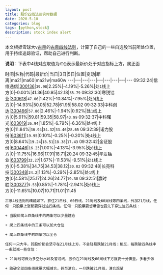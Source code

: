 ```yaml
---
layout: post
title: 股价四线法则实时数据
date: 2020-5-10
categories: blog
tags: [python,stock]
description: stock index alert
---
```



本文根据雪球大v[古泉](https://xueqiu.com/u/7148646888)的[古泉四线法则](https://xueqiu.com/7148646888/130498192)，计算了自己的一些自选股当前所处位置，用于持续追踪验证，帮助自己进行判断。

**说明**：下表中4线对应取值为`红色`表示最新价处于对应指标上方，属正面

时间|名称|代码|最新价|当日|3日|5日|位置|变动|距离|ma21|ma60|ma21w|ma60w
---|---|---|---|---|---|---|---|---
09:32:24|信维通信|[300136](https://xueqiu.com/S/SZ300136)|`39.98`|2.25%|-4.19%|-5.26%|处`1`线上方|0|-0.00%|41.36|40.95|42.18|`35.79`
09:32:30|寒锐钴业|[300618](https://xueqiu.com/S/SZ300618)|`47.06`|1.42%|-10.84%|-7.95%|处`0`线上方|0|-14.93%|50.05|52.78|61.95|58.02
09:32:33|中科创达|[300496](https://xueqiu.com/S/SZ300496)|`57.86`|2.46%|-1.94%|0.92%|处`1`线上方|0|5.91%|59.81|59.35|58.97|`43.99`
09:32:37|中科曙光|[603019](https://xueqiu.com/S/SH603019)|`36.94`|1.85%|-6.79%|-6.36%|处`4`线上方|0|11.84%|`36.94`|`34.32`|`33.46`|`28.65`
09:32:39|诺力股份|[603611](https://xueqiu.com/S/SH603611)|`19.95`|0.10%|-0.25%|-0.20%|处`4`线上方|0|8.64%|`19.24`|`18.51`|`18.38`|`17.43`
09:32:42|金证股份|[600446](https://xueqiu.com/S/SH600446)|`16.23`|1.00%|-4.13%|-3.95%|处`0`线上方|0|-11.75%|16.96|17.91|18.71|20.24
09:32:45|华友钴业|[603799](https://xueqiu.com/S/SH603799)|`32.27`|1.67%|-11.53%|-9.51%|处`1`线上方|0|-5.38%|34.75|34.53|38.12|`30.02`
09:32:48|长亮科技|[300348](https://xueqiu.com/S/SZ300348)|`24.2`|1.13%|-0.29%|-2.85%|处`1`线上方|0|4.58%|25.17|24.26|24.77|`19.38`
09:32:51|赢时胜|[300377](https://xueqiu.com/S/SZ300377)|`9.53`|0.85%|-1.78%|-2.94%|处`0`线上方|0|-11.65%|10.07|10.71|11.01|11.45

```
古泉4线法则的精髓如下。抓住21日线、60日线、21周线及60周线等四条线，外加21月线，任何一只股票上涨都要穿过这四条线，任何一只股票要想爆雷也要先下穿过这四条线：

+ 当股价爬上四条线中的两条可以少量建仓

+ 爬上四条线中的三条可以加大仓位

+ 爬上四条线中的四条可以全仓

任何一只大牛，其股价都会坚守在21月线上方，不会轻易跌破21月线；相反，每跌破四条线中一条就减一些仓位：

+ 21周线可做为多空分水岭及警戒线，股价在21周线及60周线下方就要十分慎重，多看少做

+ 跌破全部四条线就要大幅减仓，甚至清仓，一旦跌破21月线，清仓观望
```